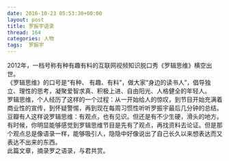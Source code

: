 ```yaml
---
date: 2016-10-23 05:53:30+00:00
layout: post
title: 罗振宇语录
thread: 164
categories: 人物
tags:  罗振宇
---
```


2012年，一档号称有种有趣有料的互联网视频知识脱口秀《罗辑思维》横空出世。     
《罗辑思维》的口号是“有种、 有趣、有料”，做大家“身边的读书人”，倡导独立、理性的思考，凝聚爱智求真、积极上进、自由阳光、人格健全的年轻人。   
罗辑思维，个人经历了这样的一个过程：从一开始给人的惊叹，到节目开始充满着商业性的宣传，到怀疑警惕，再到现在每周习惯性听听罗振宇最后几分钟的总结。  
豆瓣有人这样说罗辑思维：有观点，也有见识。但还是有不少生硬，滑头的地方。      
有时候，你明显能够感觉到罗辑思维节目是先有了观点，再找资料去论证。但是那个观点总是像语录一样，能够吸引人，隐隐中好像说出了自己长久以来想表达而又表达不出来的东西。   
此篇文章，摘录罗之语录，与君共赏。  




